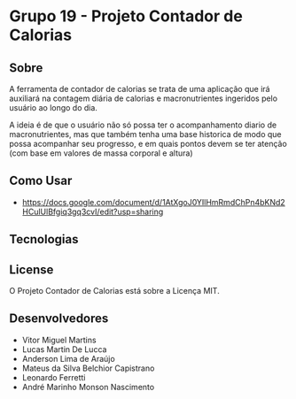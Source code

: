 # Grupo 19 - Projeto Contador de Calorias 

## Sobre
A ferramenta de contador de calorias se trata de uma aplicação que irá auxiliará na contagem diária de calorias e macronutrientes ingeridos pelo usuário ao longo do dia.

A ideia é de que o usuário não só possa ter o acompanhamento diario de macronutrientes, mas que também tenha uma base historica de modo que possa acompanhar seu progresso, e em quais pontos devem se ter atenção (com base em valores de massa corporal e altura)

## Como Usar

* https://docs.google.com/document/d/1AtXgoJ0YIlHmRmdChPn4bKNd2HCulUlBfgiq3gq3cvI/edit?usp=sharing

## Tecnologias

## License
O Projeto Contador de Calorias está sobre a Licença MIT.

## Desenvolvedores

- Vitor Miguel Martins
- Lucas Martin De Lucca 
- Anderson Lima de Araújo 
- Mateus da Silva Belchior Capistrano
- Leonardo Ferretti
- André Marinho Monson Nascimento 

